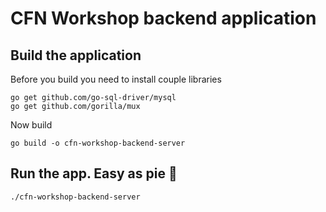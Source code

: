 # CFN Workshop backend application

## Build the application
Before you build you need to install couple libraries
```
go get github.com/go-sql-driver/mysql
go get github.com/gorilla/mux
```
Now build
```
go build -o cfn-workshop-backend-server
```

## Run the app. Easy as pie :pie:
```
./cfn-workshop-backend-server
```